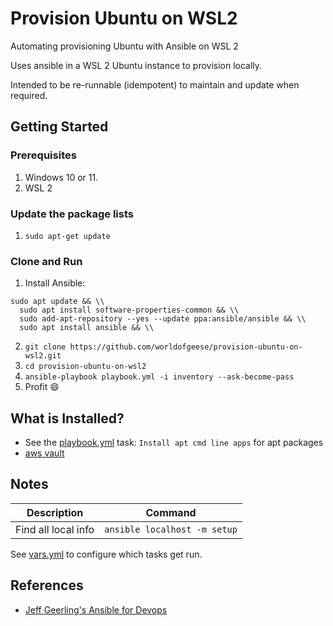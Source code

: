 # Provision Ubuntu on WSL2

Automating provisioning Ubuntu with Ansible on WSL 2

Uses ansible in a WSL 2 Ubuntu instance to provision locally.

Intended to be re-runnable (idempotent) to maintain and update when required.

## Getting Started

### Prerequisites

1. Windows 10 or 11.
1. WSL 2

### Update the package lists

1. `sudo apt-get update`

### Clone and Run

1. Install Ansible:
```
sudo apt update && \\
  sudo apt install software-properties-common && \\
  sudo add-apt-repository --yes --update ppa:ansible/ansible && \\ 
  sudo apt install ansible && \\
```
2. `git clone https://github.com/worldofgeese/provision-ubuntu-on-wsl2.git`
3. `cd provision-ubuntu-on-wsl2`
4. `ansible-playbook playbook.yml -i inventory --ask-become-pass`
5. Profit :smile:

## What is Installed?

- See the [playbook.yml](playbook.yml) task: `Install apt cmd line apps` for apt packages
- [aws vault](tasks/aws-vault.yml)

## Notes

|Description           | Command                                                                       |
|--------------------- | ----------------------------------------------------------------------------- |
|Find all local info   | `ansible localhost -m setup`                                                  |

See [vars.yml](vars.yml) to configure which tasks get run.

## References

- [Jeff Geerling's Ansible for Devops](https://leanpub.com/ansible-for-devops/c/J2V7E1SOETu3)
